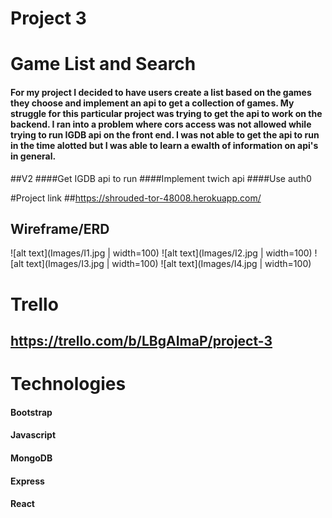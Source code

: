 # Project 3
# Game List and Search

#### For my project I decided to have users create a list based on the games they choose and implement an api to get a collection of games. My struggle for this particular project was trying to get the api to work on the backend. I ran into a problem where cors access was not allowed while trying to run IGDB api on the front end. I was not able to get the api to run in the time alotted but I was able to learn a ewalth of information on api's in general.

##V2
####Get IGDB api to run
####Implement twich api
####Use auth0 


#Project link
##https://shrouded-tor-48008.herokuapp.com/

## Wireframe/ERD
![alt text](Images/I1.jpg | width=100)
![alt text](Images/I2.jpg | width=100)
![alt text](Images/I3.jpg | width=100)
![alt text](Images/I4.jpg | width=100)


# Trello
## https://trello.com/b/LBgAImaP/project-3


# Technologies
#### Bootstrap 
#### Javascript
#### MongoDB
#### Express
#### React
